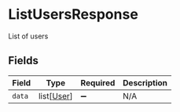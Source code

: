 # ListUsersResponse

List of users


## Fields

| Field                                     | Type                                      | Required                                  | Description                               |
| ----------------------------------------- | ----------------------------------------- | ----------------------------------------- | ----------------------------------------- |
| `data`                                    | list[[User](../../models/shared/user.md)] | :heavy_minus_sign:                        | N/A                                       |